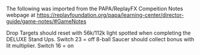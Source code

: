 The following was imported from the PAPA/ReplayFX Compeition Notes webpage at https://replayfoundation.org/papa/learning-center/director-guide/game-notes/#GameNotes

Drop Targets should reset with 56k/112k light spotted when completing the DELUXE Stand Ups. Switch 23 = off 8-ball Saucer should collect bonus with lit multiplier. Switch 16 = on